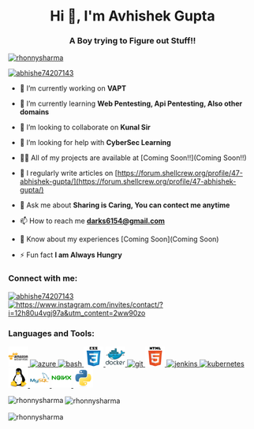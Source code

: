<h1 align="center">Hi 👋, I'm Avhishek Gupta</h1>
<h3 align="center">A Boy trying to Figure out Stuff!!</h3>

<p align="left"> <a href="https://github.com/ryo-ma/github-profile-trophy"><img src="https://github-profile-trophy.vercel.app/?username=rhonnysharma" alt="rhonnysharma" /></a> </p>

<p align="left"> <a href="https://twitter.com/abhishe74207143" target="blank"><img src="https://img.shields.io/twitter/follow/abhishe74207143?logo=twitter&style=for-the-badge" alt="abhishe74207143" /></a> </p>

- 🔭 I’m currently working on **VAPT**

- 🌱 I’m currently learning **Web Pentesting, Api Pentesting, Also other domains**

- 👯 I’m looking to collaborate on **Kunal Sir**

- 🤝 I’m looking for help with **CyberSec Learning**

- 👨‍💻 All of my projects are available at [Coming Soon!!](Coming Soon!!)

- 📝 I regularly write articles on [https://forum.shellcrew.org/profile/47-abhishek-gupta/](https://forum.shellcrew.org/profile/47-abhishek-gupta/)

- 💬 Ask me about **Sharing is Caring, You can contect me anytime**

- 📫 How to reach me **darks6154@gmail.com**

- 📄 Know about my experiences [Coming Soon](Coming Soon)

- ⚡ Fun fact **I am Always Hungry**

<h3 align="left">Connect with me:</h3>
<p align="left">
<a href="https://twitter.com/abhishe74207143" target="blank"><img align="center" src="https://raw.githubusercontent.com/rahuldkjain/github-profile-readme-generator/master/src/images/icons/Social/twitter.svg" alt="abhishe74207143" height="30" width="40" /></a>
<a href="https://instagram.com/https://www.instagram.com/invites/contact/?i=12h80u4vgj97a&utm_content=2ww90zo" target="blank"><img align="center" src="https://raw.githubusercontent.com/rahuldkjain/github-profile-readme-generator/master/src/images/icons/Social/instagram.svg" alt="https://www.instagram.com/invites/contact/?i=12h80u4vgj97a&utm_content=2ww90zo" height="30" width="40" /></a>
</p>

<h3 align="left">Languages and Tools:</h3>
<p align="left"> <a href="https://aws.amazon.com" target="_blank" rel="noreferrer"> <img src="https://raw.githubusercontent.com/devicons/devicon/master/icons/amazonwebservices/amazonwebservices-original-wordmark.svg" alt="aws" width="40" height="40"/> </a> <a href="https://azure.microsoft.com/en-in/" target="_blank" rel="noreferrer"> <img src="https://www.vectorlogo.zone/logos/microsoft_azure/microsoft_azure-icon.svg" alt="azure" width="40" height="40"/> </a> <a href="https://www.gnu.org/software/bash/" target="_blank" rel="noreferrer"> <img src="https://www.vectorlogo.zone/logos/gnu_bash/gnu_bash-icon.svg" alt="bash" width="40" height="40"/> </a> <a href="https://www.w3schools.com/css/" target="_blank" rel="noreferrer"> <img src="https://raw.githubusercontent.com/devicons/devicon/master/icons/css3/css3-original-wordmark.svg" alt="css3" width="40" height="40"/> </a> <a href="https://www.docker.com/" target="_blank" rel="noreferrer"> <img src="https://raw.githubusercontent.com/devicons/devicon/master/icons/docker/docker-original-wordmark.svg" alt="docker" width="40" height="40"/> </a> <a href="https://git-scm.com/" target="_blank" rel="noreferrer"> <img src="https://www.vectorlogo.zone/logos/git-scm/git-scm-icon.svg" alt="git" width="40" height="40"/> </a> <a href="https://www.w3.org/html/" target="_blank" rel="noreferrer"> <img src="https://raw.githubusercontent.com/devicons/devicon/master/icons/html5/html5-original-wordmark.svg" alt="html5" width="40" height="40"/> </a> <a href="https://www.jenkins.io" target="_blank" rel="noreferrer"> <img src="https://www.vectorlogo.zone/logos/jenkins/jenkins-icon.svg" alt="jenkins" width="40" height="40"/> </a> <a href="https://kubernetes.io" target="_blank" rel="noreferrer"> <img src="https://www.vectorlogo.zone/logos/kubernetes/kubernetes-icon.svg" alt="kubernetes" width="40" height="40"/> </a> <a href="https://www.linux.org/" target="_blank" rel="noreferrer"> <img src="https://raw.githubusercontent.com/devicons/devicon/master/icons/linux/linux-original.svg" alt="linux" width="40" height="40"/> </a> <a href="https://www.mysql.com/" target="_blank" rel="noreferrer"> <img src="https://raw.githubusercontent.com/devicons/devicon/master/icons/mysql/mysql-original-wordmark.svg" alt="mysql" width="40" height="40"/> </a> <a href="https://www.nginx.com" target="_blank" rel="noreferrer"> <img src="https://raw.githubusercontent.com/devicons/devicon/master/icons/nginx/nginx-original.svg" alt="nginx" width="40" height="40"/> </a> <a href="https://www.python.org" target="_blank" rel="noreferrer"> <img src="https://raw.githubusercontent.com/devicons/devicon/master/icons/python/python-original.svg" alt="python" width="40" height="40"/> </a> </p>

<p><img align="left" src="https://github-readme-stats.vercel.app/api/top-langs?username=rhonnysharma&show_icons=true&locale=en&layout=compact" alt="rhonnysharma" /></p>

<p>&nbsp;<img align="center" src="https://github-readme-stats.vercel.app/api?username=rhonnysharma&show_icons=true&locale=en" alt="rhonnysharma" /></p>

<p><img align="center" src="https://github-readme-streak-stats.herokuapp.com/?user=rhonnysharma&" alt="rhonnysharma" /></p>

